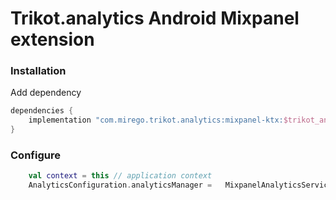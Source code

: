 # Trikot.analytics Android Mixpanel extension

### Installation
Add dependency
```groovy
dependencies {
    implementation "com.mirego.trikot.analytics:mixpanel-ktx:$trikot_analytics_mixpanel_ktx_version"
}
```

### Configure
```kotlin
    val context = this // application context
    AnalyticsConfiguration.analyticsManager =   MixpanelAnalyticsService(this)
```
